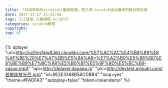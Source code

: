 ```yaml
---
title: 「炒鸡简单的scratch儿童编程课」第三课-scratch运动模块的移动和反弹
date: 2017-11-17 21:15:58
tags: 人工智能 儿童编程 scratch
categories: scratch教程
copyright:
top: 97
---
```



<!--more-->
{% dplayer "url=http://oz5hq3kw8.bkt.clouddn.com/%E7%AC%AC%E4%B8%89%E8%AF%BE%20%E7%A7%BB%E5%8A%A8+%E7%A2%B0%E5%88%B0%E8%BE%B9%E7%BC%98%E5%B0%B1%E5%8F%8D%E5%BC%B9-yasuo.mp4" "api=http://dplayer.daoapp.io" "pic=http://devtest.qiniudn.com/若能绽放光芒.png" "id=9E2E3368B56CDBB4" "loop=yes" "theme=#FADFA3" "autoplay=false" "token=tokendemo" %}

